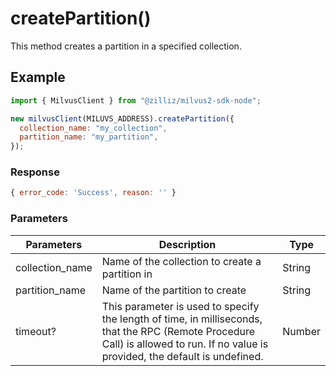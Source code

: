# createPartition()

This method creates a partition in a specified collection.

## Example

```javascript
import { MilvusClient } from "@zilliz/milvus2-sdk-node";

new milvusClient(MILUVS_ADDRESS).createPartition({
  collection_name: "my_collection",
  partition_name: "my_partition",
});
```

### Response

```javascript
{ error_code: 'Success', reason: '' }
```

### Parameters

| Parameters      | Description                                                                                                                                                                       | Type   |
| --------------- | --------------------------------------------------------------------------------------------------------------------------------------------------------------------------------- | ------ |
| collection_name | Name of the collection to create a partition in                                                                                                                                   | String |
| partition_name  | Name of the partition to create                                                                                                                                                   | String |
| timeout?        | This parameter is used to specify the length of time, in milliseconds, that the RPC (Remote Procedure Call) is allowed to run. If no value is provided, the default is undefined. | Number |

